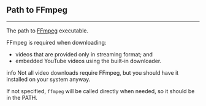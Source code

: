 ## Path to FFmpeg

---

The path to [FFmpeg](https://ffmpeg.org) executable.

FFmpeg is required when downloading:

- videos that are provided only in streaming format; and
- embedded YouTube videos using the built-in downloader.

<div class="d-inline-flex align-items-center border border-3 border-top-0 border-end-0 border-bottom-0 border-info px-2 py-1 mb-4">
  <span class="material-icons text-info me-1 fs-5">info</span>
  Not all video downloads require FFmpeg, but you should have it installed on your system anyway.
</div>

If not specified, `ffmpeg` will be called directly when needed, so it should be in the PATH.
